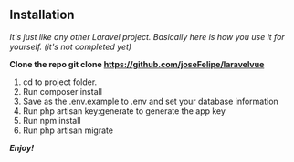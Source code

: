 ## Installation

<i>It's just like any other Laravel project. Basically here is how you use it for yourself. (it's not completed yet)</i>

<b>Clone the repo git clone https://github.com/joseFelipe/laravelvue</b>

<ol>
    <li>cd to project folder.</li>
    <li>Run composer install</li>
    <li>Save as the .env.example to .env and set your database information</li>
    <li>Run php artisan key:generate to generate the app key</li>
    <li>Run npm install</li>
    <li>Run php artisan migrate</li>
</ol>
<b><i>Enjoy!</i></b>
